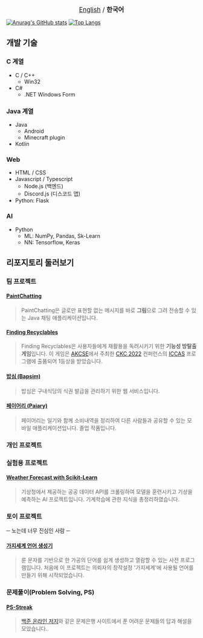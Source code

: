 <p align="center">
<big><a href="https://github.com/DoubleDeltas/DoubleDeltas/blob/master/README.md">English</a> / <b>한국어</b></big></p>

[![Anurag's GitHub stats](https://github-readme-stats.vercel.app/api?username=DoubleDeltas)](https://github.com/anuraghazra/github-readme-stats)
[![Top Langs](https://github-readme-stats.vercel.app/api/top-langs/?username=DoubleDeltas&layout=compact&theme=light&langs_count=8)](https://github.com/anuraghazra/github-readme-stats)

## 개발 기술
### C 계열
* C / C++
	* Win32
* C#
	* .NET Windows Form

### Java 계열
* Java
	* Android
	* Minecraft plugin
* Kotlin

### Web
* HTML / CSS
* Javascript / Typescript
	* Node.js (백엔드)
	* Discord.js (디스코드 앱)
* Python: Flask

### AI
* Python
	* ML: NumPy, Pandas, Sk-Learn
	* NN: Tensorflow, Keras

## 리포지토리 둘러보기

### 팀 프로젝트
#### [PaintChatting](https://github.com/yunseunghyeok/PaintChatting)
> PaintChatting은 글로만 표현할 없는 메시지를 바로 **그림**으로 그려 전송할 수 있는 Java 채팅 애플리케이션입니다.

#### [Finding Recyclables](https://github.com/2022-ICCAS-Team8/recycle-PartTimeJob)
> Finding Recyclables은 사용자들에게 재활용을 독려시키기 위한 **기능성 방탈출 게임**입니다. 이 게임은 [AKCSE](https://www.akcse.ca/)에서 주최한 [CKC 2022](http://akcse.ca/ckc2022/) 컨퍼런스의 [ICCAS](http://akcse.ca/ckc2022/index.php?gt=pro/pro06) 프로그램에 출품되어 1등상을 받았습니다.

#### [밥심 (Bapsim)](https://github.com/CapstoneDesign-Plus/CapstoneDesign2022)
> 밥심은 구내식당의 식권 발급을 관리하기 위한 웹 서비스입니다.

#### [페이어리 (Paiary)](https://github.com/Graduation-23)
> 페이어리는 일기와 함께 소비내역을 정리하여 다른 사람들과 공유할 수 있는 모바일 애플리케이션입니다. 졸업 작품입니다.

### 개인 프로젝트

### 실험용 프로젝트
#### [Weather Forecast with Scikit-Learn](https://github.com/DoubleDeltas/WeatherForecastWithSklearn)
> 기상청에서 제공하는 공공 데이터 API를 크롤링하여 모델을 훈련시키고 기상을 예측하는 AI 프로젝트입니다. 기계학습에 관한 지식을 총정리하였습니다.

### 토이 프로젝트
─ 노는데 너무 진심인 사람 ─

#### [가지세계 언어 생성기](https://github.com/DoubleDeltas/BranchWorldLangMaker)
> 룬 문자를 기반으로 한 가공의 단어를 쉽게 생성하고 열람할 수 있는 사전 프로그램입니다. 처음에 이 프로젝트는 의뢰자의 창작설정 '가지세계'에 사용될 언어를 만들기 위해 시작되었습니다.

### 문제풀이(Problem Solving, PS)
#### [PS-Streak](https://github.com/DoubleDeltas/PS-Streak)
> [백준 온라인 저지](https://www.acmicpc.net/)와 같은 문제은행 사이트에서 푼 어려운 문제들의 답과 해설을 모았습니다..
